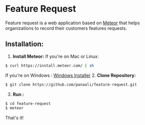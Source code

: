 # Feature Request
Feature request is a web application based on [Meteor](https://www.meteor.com/) that helps organizations to record their customers features requests.

## Installation:

1. **Install Meteor:**
If you're on Mac or Linux:
```bash
$ curl https://install.meteor.com/ | sh
```
If you're on Windows : [Windows Installer](https://install.meteor.com/windows)
2. **Clone Repository:**
```bash
$ git clone https://github.com/panaali/feature-request.git
```
3. **Run :**
```bash
$ cd feature-request
$ meteor
```
That's it!
